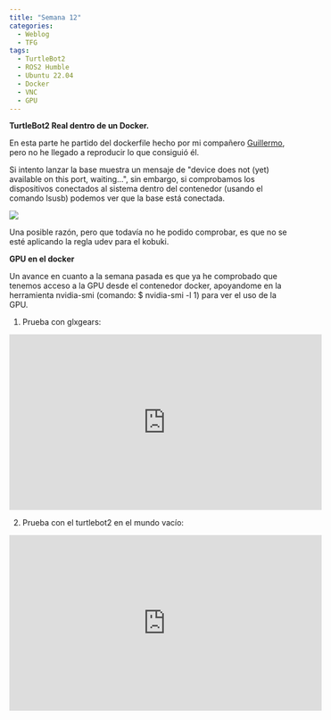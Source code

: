 ```yaml
---
title: "Semana 12"
categories:
  - Weblog
  - TFG
tags:
  - TurtleBot2
  - ROS2 Humble
  - Ubuntu 22.04
  - Docker
  - VNC
  - GPU
---
```


**TurtleBot2 Real dentro de un Docker.**

En esta parte he partido del dockerfile hecho por mi compañero [Guillermo](https://roboticslaburjc.github.io/2022-tfg-guillermo-bernal/weblog/Semana_7/), pero no he llegado a reproducir lo que consiguió él. 

Si intento lanzar la base muestra un mensaje de "device does not (yet) available on this port, waiting...", sin embargo, si comprobamos los dispositivos conectados al sistema dentro del contenedor (usando el comando lsusb) podemos ver que la base está conectada.

![](https://github.com/RoboticsLabURJC/2022-tfg-lucia-chen/blob/main/docs/assets/images/lsusb_s12.png)

Una posible razón, pero que todavía no he podido comprobar, es que no se esté aplicando la regla udev para el kobuki.


**GPU en el docker**

Un avance en cuanto a la semana pasada es que ya he comprobado que tenemos acceso a la GPU desde el contenedor docker, apoyandome en la herramienta nvidia-smi (comando: $ nvidia-smi -l 1) para ver el uso de la GPU. 

1) Prueba con glxgears:

<p align="center">
<iframe width="560" height="315" src="https://www.youtube.com/embed/AjKhlRBMp5w" title="YouTube video player" frameborder="0" allow="accelerometer; autoplay; clipboard-write; encrypted-media; gyroscope; picture-in-picture" allowfullscreen></iframe>
</p>

2) Prueba con el turtlebot2 en el mundo vacío:

<p align="center">
<iframe width="560" height="315" src="https://www.youtube.com/embed/hiWdpx5UcOY" title="YouTube video player" frameborder="0" allow="accelerometer; autoplay; clipboard-write; encrypted-media; gyroscope; picture-in-picture" allowfullscreen></iframe>
</p>








